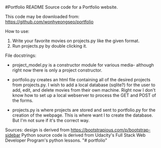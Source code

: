 #Portfolio README
Source code for a Portfolio website.

This code may be downloaded from: https://github.com/wonhyeongseo/portfolio

How to use: 
1. Write your favorite movies on projects.py like the given format.
2. Run projects.py by double clicking it. 

File docstrings:
- project_model.py is a constructor module for various media- although right now there is only a project constructor.

- portfolio.py creates an html file containing all of the desired projects from projects.py. I wish to add a local database (sqlite?) for the user to add, edit, and delete movies from their own machine. Right now I don't know how to set up a local webserver to process the GET and POST of the forms.

- projects.py is where projects are stored and sent to portfolio.py for the creation of the webpage.   This is where want I to create the database. But I'm not sure if it's the correct way.

Sources: design is derived from https://bootstrapious.com/p/bootstrap-sidebar
         Python source code is derived from Udacity's Full Stack Web Developer Program's python lessons.
"# portfolio" 